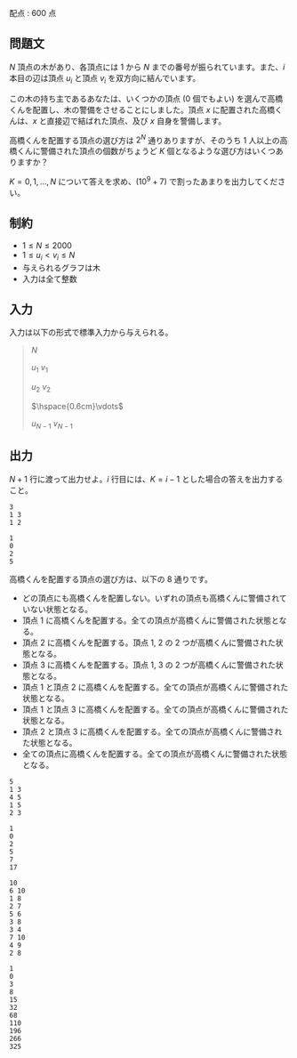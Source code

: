 配点 : $600$ 点

## 問題文

$N$ 頂点の木があり、各頂点には $1$ から $N$ までの番号が振られています。また、$i$ 本目の辺は頂点 $u_i$ と頂点 $v_i$ を双方向に結んでいます。

この木の持ち主であるあなたは、いくつかの頂点 ($0$ 個でもよい) を選んで高橋くんを配置し、木の警備をさせることにしました。頂点 $x$ に配置された高橋くんは、$x$ と直接辺で結ばれた頂点、及び $x$ 自身を警備します。

高橋くんを配置する頂点の選び方は $2^N$ 通りありますが、そのうち $1$ 人以上の高橋くんに警備された頂点の個数がちょうど $K$ 個となるような選び方はいくつありますか？

$K=0,1,\ldots,N$ について答えを求め、$(10^9+7)$ で割ったあまりを出力してください。

## 制約

- $1 \leq N \leq 2000$
- $1 \leq u_i \lt v_i \leq N$
- 与えられるグラフは木
- 入力は全て整数

## 入力

入力は以下の形式で標準入力から与えられる。

> $N$
> 
> $u_1$ $v_1$
> 
> $u_2$ $v_2$
> 
> $\hspace{0.6cm}\vdots$
> 
> $u_{N-1}$ $v_{N-1}$

## 出力

$N+1$ 行に渡って出力せよ。$i$ 行目には、$K=i-1$ とした場合の答えを出力すること。

```input1
3
1 3
1 2
```

```output1
1
0
2
5
```

高橋くんを配置する頂点の選び方は、以下の $8$ 通りです。

- どの頂点にも高橋くんを配置しない。いずれの頂点も高橋くんに警備されていない状態となる。
- 頂点 $1$ に高橋くんを配置する。全ての頂点が高橋くんに警備された状態となる。
- 頂点 $2$ に高橋くんを配置する。頂点 $1$, $2$ の $2$ つが高橋くんに警備された状態となる。
- 頂点 $3$ に高橋くんを配置する。頂点 $1$, $3$ の $2$ つが高橋くんに警備された状態となる。
- 頂点 $1$ と頂点 $2$ に高橋くんを配置する。全ての頂点が高橋くんに警備された状態となる。
- 頂点 $1$ と頂点 $3$ に高橋くんを配置する。全ての頂点が高橋くんに警備された状態となる。
- 頂点 $2$ と頂点 $3$ に高橋くんを配置する。全ての頂点が高橋くんに警備された状態となる。
- 全ての頂点に高橋くんを配置する。全ての頂点が高橋くんに警備された状態となる。

```input2
5
1 3
4 5
1 5
2 3
```

```output2
1
0
2
5
7
17
```

```input3
10
6 10
1 8
2 7
5 6
3 8
3 4
7 10
4 9
2 8
```

```output3
1
0
3
8
15
32
68
110
196
266
325
```